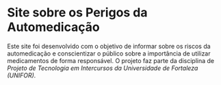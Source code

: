 # Site sobre os Perigos da Automedicação

Este site foi desenvolvido com o objetivo de informar sobre os riscos da automedicação e conscientizar o público sobre a importância de utilizar medicamentos de forma responsável. O projeto faz parte da disciplina de *Projeto de Tecnologia em Intercursos da Universidade de Fortaleza (UNIFOR).*
